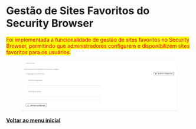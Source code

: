 # Gestão de Sites Favoritos do Security Browser

<mark style="color:red;">Foi implementada a funcionalidade de gestão de sites favoritos no Security Browser, permitindo que administradores configurem e disponibilizem sites favoritos para os usuários.</mark>

<figure><img src="../../.gitbook/assets/image (9).png" alt=""><figcaption></figcaption></figure>

[**Voltar ao menu inicial**](./)
